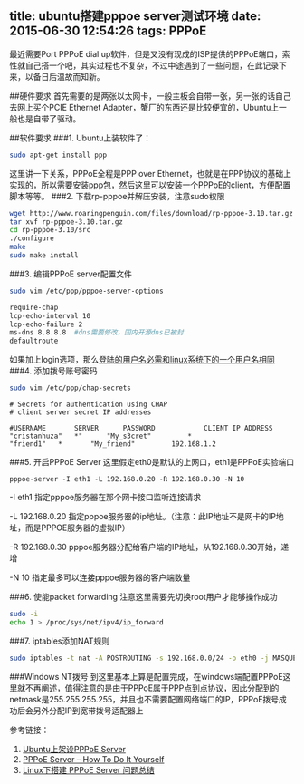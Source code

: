 title: ubuntu搭建pppoe server测试环境
date: 2015-06-30 12:54:26
tags: PPPoE
---

最近需要Port PPPoE dial up软件，但是又没有现成的ISP提供的PPPoE端口，索性就自己搭一个吧，其实过程也不复杂，不过中途遇到了一些问题，在此记录下来，以备日后温故而知新。

##硬件要求
首先需要的是两张以太网卡，一般主板会自带一张，另一张的话自己去网上买个PCIE Ethernet Adapter，蟹厂的东西还是比较便宜的，Ubuntu上一般也是自带了驱动。

##软件要求
###1. Ubuntu上装软件了：
```bash
sudo apt-get install ppp
```
这里讲一下关系，PPPoE全程是PPP over Ethernet，也就是在PPP协议的基础上实现的，所以需要安装ppp包，然后这里可以安装一个PPPoE的client，方便配置脚本等等。
###2. 下载rp-pppoe并解压安装，注意sudo权限
```bash
wget http://www.roaringpenguin.com/files/download/rp-pppoe-3.10.tar.gz
tar xvf rp-pppoe-3.10.tar.gz
cd rp-pppoe-3.10/src
./configure
make
sudo make install
```
###3. 编辑PPPoE server配置文件
```bash
sudo vim /etc/ppp/pppoe-server-options
```
```bash
require-chap
lcp-echo-interval 10
lcp-echo-failure 2
ms-dns 8.8.8.8  #dns需要修改，国内开源dns已被封
defaultroute
```
如果加上login选项，那么[登陆的用户名必需和linux系统下的一个用户名相同](http://blog.csdn.net/pdcxs007/article/details/44599885)
###4. 添加拨号账号密码
```bash
sudo vim /etc/ppp/chap-secrets
```

```
# Secrets for authentication using CHAP
# client server secret IP addresses
 
#USERNAME       SERVER		PASSWORD			CLIENT IP ADDRESS
"cristanhuza"	*"		"My_s3cret"			*
"friend1"	*		"My_friend"			192.168.1.2
```

###5. 开启PPPoE Server
这里假定eth0是默认的上网口，eth1是PPPoE实验端口
```
pppoe-server -I eth1 -L 192.168.0.20 -R 192.168.0.30 -N 10
```
-I eth1 指定pppoe服务器在那个网卡接口监听连接请求

-L 192.168.0.20 指定pppoe服务器的ip地址。（注意：此IP地址不是网卡的IP地址，而是PPPOE服务器的虚拟IP）

-R 192.168.0.30 pppoe服务器分配给客户端的IP地址，从192.168.0.30开始，递增

-N 10 指定最多可以连接pppoe服务器的客户端数量

###6. 使能packet forwarding
注意这里需要先切换root用户才能够操作成功
```bash
sudo -i
echo 1 > /proc/sys/net/ipv4/ip_forward
```

###7. iptables添加NAT规则
```bash
sudo iptables -t nat -A POSTROUTING -s 192.168.0.0/24 -o eth0 -j MASQUERADE
```

###Windows NT拨号
到这里基本上算是配置完成，在windows端配置PPPoE这里就不再阐述，值得注意的是由于PPPoE属于PPP点到点协议，因此分配到的netmask是255.255.255.255，并且也不需要配置网络端口的IP，PPPoE拨号成功后会另外分配IP到宽带拨号适配器上

参考链接：
1. [Ubuntu上架设PPPoE Server](http://blog.csdn.net/linweig/article/details/5481355)
2. [PPPoE Server – How To Do It Yourself](http://www.howtodoityourself.org/pppoe-server-how-to-do-it-yourself.html)
3. [Linux下搭建 PPPoE Server 问题总结](http://blog.csdn.net/pdcxs007/article/details/44599885)
